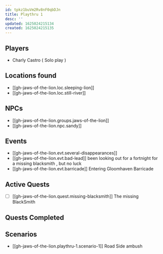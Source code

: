 ```yaml
---
id: tpkz1buVm2Rv8nF0qbDJn
title: Playthru 1
desc: ''
updated: 1625024215134
created: 1625024215135
---
```


## Players

* Charly Castro ( Solo play )

## Locations found

* [[gh-jaws-of-the-lion.loc.sleeping-lion]]
* [[gh-jaws-of-the-lion.loc.still-river]]

## NPCs

* [[gh-jaws-of-the-lion.groups.jaws-of-the-lion]]
* [[gh-jaws-of-the-lion.npc.sandy]]

## Events

* [[gh-jaws-of-the-lion.evt.several-disappearances]]
* [[gh-jaws-of-the-lion.evt.bad-lead]] been looking out for a fortnight for a missing blacksmith , but no luck  
* [[gh-jaws-of-the-lion.evt.barricade]] Entering Gloomhaven Barricade

## Active Quests

* [ ] [[gh-jaws-of-the-lion.quest.missing-blacksmith]] The missing BlackSmith

## Quests Completed

## Scenarios

* [[gh-jaws-of-the-lion.playthru-1.scenario-1]] Road Side ambush
  
